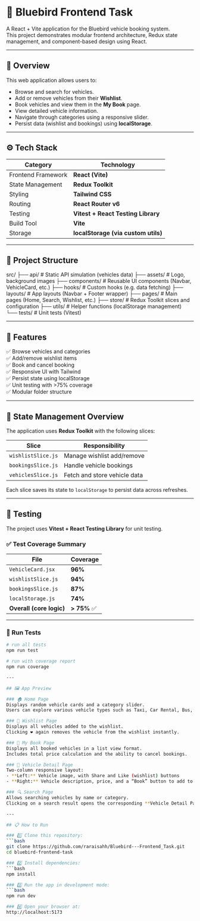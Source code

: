 # 🚖 Bluebird Frontend Task

A React + Vite application for the Bluebird vehicle booking system.  
This project demonstrates modular frontend architecture, Redux state management, and component-based design using React.

---

## 📘 Overview

This web application allows users to:
- Browse and search for vehicles.
- Add or remove vehicles from their **Wishlist**.
- Book vehicles and view them in the **My Book** page.
- View detailed vehicle information.
- Navigate through categories using a responsive slider.
- Persist data (wishlist and bookings) using **localStorage**.

---

## ⚙️ Tech Stack

| Category | Technology |
|-----------|-------------|
| Frontend Framework | **React (Vite)** |
| State Management | **Redux Toolkit** |
| Styling | **Tailwind CSS** |
| Routing | **React Router v6** |
| Testing | **Vitest + React Testing Library** |
| Build Tool | **Vite** |
| Storage | **localStorage (via custom utils)** |

---

## 🧩 Project Structure

src/
├── api/ # Static API simulation (vehicles data)
├── assets/ # Logo, background images
├── components/ # Reusable UI components (Navbar, VehicleCard, etc.)
├── hooks/ # Custom hooks (e.g. data fetching)
├── layouts/ # App layouts (Navbar + Footer wrapper)
├── pages/ # Main pages (Home, Search, Wishlist, etc.)
├── store/ # Redux Toolkit slices and configuration
├── utils/ # Helper functions (localStorage management)
└── tests/ # Unit tests (Vitest)

---

## 🚀 Features

✅ Browse vehicles and categories  
✅ Add/remove wishlist items  
✅ Book and cancel booking  
✅ Responsive UI with Tailwind  
✅ Persist state using localStorage  
✅ Unit testing with >75% coverage  
✅ Modular folder structure  

---

## 🧠 State Management Overview

The application uses **Redux Toolkit** with the following slices:

| Slice | Responsibility |
|--------|----------------|
| `wishlistSlice.js` | Manage wishlist add/remove |
| `bookingsSlice.js` | Handle vehicle bookings |
| `vehiclesSlice.js` | Fetch and store vehicle data |

Each slice saves its state to `localStorage` to persist data across refreshes.

---

## 🧪 Testing

The project uses **Vitest + React Testing Library** for unit testing.

### ✅ Test Coverage Summary
| File | Coverage |
|------|-----------|
| `VehicleCard.jsx` | **96%** |
| `wishlistSlice.js` | **94%** |
| `bookingsSlice.js` | **87%** |
| `localStorage.js` | **74%** |
| **Overall (core logic)** | **> 75%** ✅ |

---

### 🧾 Run Tests

```bash
# run all tests
npm run test

# run with coverage report
npm run coverage

---

## 🖼️ App Preview

### 🏠 Home Page
Displays random vehicle cards and a category slider.  
Users can explore various vehicle types such as Taxi, Car Rental, Bus, and Shuttle Service.

### 💙 Wishlist Page
Displays all vehicles added to the wishlist.  
Clicking ❤️ again removes the vehicle from the wishlist instantly.

### 📘 My Book Page
Displays all booked vehicles in a list view format.  
Includes total price calculation and the ability to cancel bookings.

### 🚗 Vehicle Detail Page
Two-column responsive layout:
- **Left:** Vehicle image, with Share and Like (wishlist) buttons  
- **Right:** Vehicle description, price, and a “Book” button to add to My Book page

### 🔍 Search Page
Allows searching vehicles by name or category.  
Clicking on a search result opens the corresponding **Vehicle Detail Page**.

---

## 📋 How to Run

### 1️⃣ Clone this repository:
```bash
git clone https://github.com/raraisahh/Bluebird---Frontend_Task.git
cd bluebird-frontend-task

### 2️⃣ Install dependencies:
```bash
npm install

### 3️⃣ Run the app in development mode:
```bash
npm run dev

### 4️⃣ Open your browser at:
http://localhost:5173